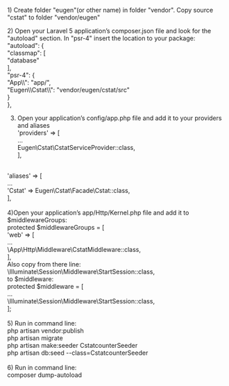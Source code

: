 <p>
1) Create folder "eugen"(or other name) in folder "vendor". Copy source "cstat" to folder "vendor/eugen"
</p>
2) Open your Laravel 5 application’s composer.json file and look for the "autoload" section. In "psr-4" insert the location to your package:<br>
"autoload": {<br>
"classmap": [<br>
"database"<br>
],<br>
"psr-4": {<br>
"App\\": "app/",<br>
"Eugen\\Cstat\\": "vendor/eugen/cstat/src"<br>
}<br>
},<br>



3) Open your application’s config/app.php file and add it to your providers and aliases<br>
'providers' => [<br>
...<br>
Eugen\Cstat\CstatServiceProvider::class,<br>
],<br>
<br>
'aliases' => [<br>
...<br>
'Cstat' => Eugen\Cstat\Facade\Cstat::class,<br>
],<br>
<br>
4)Open your application’s app/Http/Kernel.php file and add it to $middlewareGroups:<br>
protected $middlewareGroups = [<br>
'web' => [<br>
...<br>
\App\Http\Middleware\CstatMiddleware::class,<br>
],<br>
Also copy from there line:<br>
\Illuminate\Session\Middleware\StartSession::class,<br>
to $middleware:<br>
protected $middleware = [<br>
...<br>
\Illuminate\Session\Middleware\StartSession::class,<br>
];<br>
<br>
5) Run in command line:<br>
php artisan vendor:publish<br>
php artisan migrate<br>
php artisan make:seeder CstatcounterSeeder<br>
php artisan db:seed --class=CstatcounterSeeder<br>
<br>
6) Run in command line:<br>
composer dump-autoload<br>

